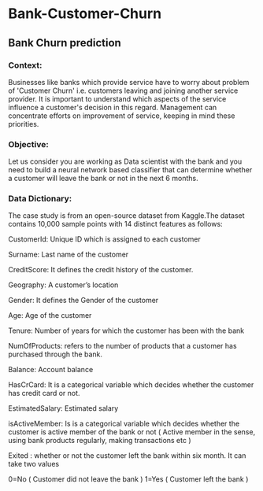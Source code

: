 # Bank-Customer-Churn

## Bank Churn prediction
### Context:
Businesses like banks which provide service have to worry about problem of 'Customer Churn' i.e. customers leaving and joining another service provider. It is important to understand which aspects of the service influence a customer's decision in this regard. Management can concentrate efforts on improvement of service, keeping in mind these priorities.

### Objective:
Let us consider you are working as Data scientist with the bank and you need to build a neural network based classifier that can determine whether a customer will leave the bank or not in the next 6 months.

### Data Dictionary:
The case study is from an open-source dataset from Kaggle.The dataset contains 10,000 sample points with 14 distinct features as follows:

CustomerId: Unique ID which is assigned to each customer

Surname: Last name of the customer

CreditScore: It defines the credit history of the customer.

Geography: A customer’s location

Gender: It defines the Gender of the customer

Age: Age of the customer

Tenure: Number of years for which the customer has been with the bank

NumOfProducts: refers to the number of products that a customer has purchased through the bank.

Balance: Account balance

HasCrCard: It is a categorical variable which decides whether the customer has credit card or not.

EstimatedSalary: Estimated salary

isActiveMember: Is is a categorical variable which decides whether the customer is active member of the bank or not ( Active member in the sense, using bank products regularly, making transactions etc )

Exited : whether or not the customer left the bank within six month. It can take two values

0=No ( Customer did not leave the bank ) 1=Yes ( Customer left the bank )
